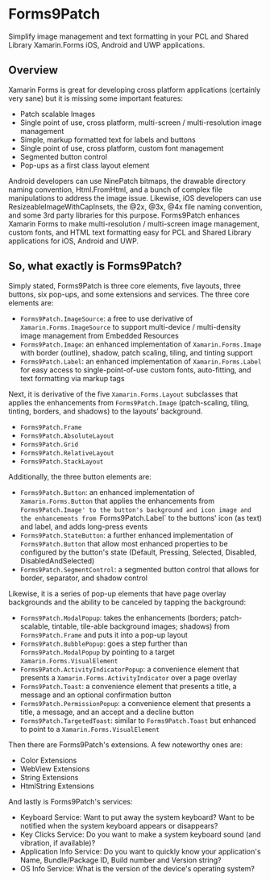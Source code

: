 # Forms9Patch 

Simplify image management and text formatting in your PCL and Shared Library Xamarin.Forms iOS, Android and UWP applications.

## Overview

Xamarin Forms is great for developing cross platform applications (certainly very sane) but it is missing some important features:

 - Patch scalable Images
 - Single point of use, cross platform, multi-screen / multi-resolution image management
 - Simple, markup formatted text for labels and buttons
 - Single point of use, cross platform, custom font management
 - Segmented button control
 - Pop-ups as a first class layout element

Android developers can use NinePatch bitmaps, the drawable directory naming convention, Html.FromHtml, and a bunch of complex file manipulations to address the image issue.  Likewise, iOS developers can use ResizeableImageWithCapInsets, the @2x, @3x, @4x file naming convention, and some 3rd party libraries for this purpose.  Forms9Patch enhances Xamarin Forms to make multi-resolution / multi-screen image management, custom fonts, and HTML text formatting easy for PCL and Shared Library applications for iOS, Android and UWP.

## So, what exactly is Forms9Patch?

Simply stated, Forms9Patch is three core elements, five layouts, three buttons, six pop-ups, and some extensions and services.   The three core elements are:

 - `Forms9Patch.ImageSource`: a free to use derivative of `Xamarin.Forms.ImageSource` to support multi-device / multi-density image management from Embedded Resources
 - `Forms9Patch.Image`: an enhanced implementation of `Xamarin.Forms.Image` with border (outline), shadow, patch scaling, tiling, and tinting support
 - `Forms9Patch.Label`: an enhanced implementation of `Xamarin.Forms.Label` for easy access to single-point-of-use custom fonts, auto-fitting, and text formatting via markup tags

Next, it is derivative of the five `Xamarin.Forms.Layout` subclasses that applies the enhancements from `Forms9Patch.Image` (patch-scaling, tiling, tinting, borders, and shadows) to the layouts' background.

 - `Forms9Patch.Frame`
 - `Forms9Patch.AbsoluteLayout`
 - `Forms9Patch.Grid`
 - `Forms9Patch.RelativeLayout`
 - `Forms9Patch.StackLayout`

Additionally, the three button elements are:

 - `Forms9Patch.Button`: an enhanced implementation of `Xamarin.Forms.Button` that applies the enhancements from `Forms9Patch.Image' to the button's background and icon image and the enhancements from `Forms9Patch.Label` to the buttons' icon (as text) and label, and adds long-press events
 - `Forms9Patch.StateButton`: a further enhanced implementation of `Forms9Patch.Button` that allow most enhanced properties to be configured by the button's state (Default, Pressing, Selected, Disabled, DisabledAndSelected) 
 - `Forms9Patch.SegmentControl`: a segmented button control that allows for border, separator, and shadow control

Likewise, it is a series of pop-up elements that have page overlay backgrounds and the ability to be canceled by tapping the background:

 - `Forms9Patch.ModalPopup`: takes the enhancements (borders; patch-scalable, tintable, tile-able background images; shadows) from `Forms9Patch.Frame` and puts it into a pop-up layout
 - `Forms9Patch.BubblePopup`: goes a step further than `Forms9Patch.ModalPopup` by pointing to a target `Xamarin.Forms.VisualElement`
 - `Forms9Patch.ActivityIndicatorPopup`: a convenience element that presents a `Xamarin.Forms.ActivityIndicator` over a page overlay
 - `Forms9Patch.Toast`: a convenience element that presents a title, a message and an optional confirmation button
 - `Forms9Patch.PermissionPopup`: a convenience element that presents a title, a message, and an accept and a decline button
 - `Forms9Patch.TargetedToast`: similar to `Forms9Patch.Toast` but enhanced to point to a `Xamarin.Forms.VisualElement`

Then there are Forms9Patch's extensions.  A few noteworthy ones are:

 - Color Extensions
 - WebView Extensions 
 - String Extensions
 - HtmlString Extensions

And lastly is Forms9Patch's services:

 - Keyboard Service: Want to put away the system keyboard?  Want to be notified when the system keyboard appears or disappears? 
 - Key Clicks Service: Do you want to make a system keyboard sound (and vibration, if available)?
 - Application Info Service: Do you want to quickly know your application's Name, Bundle/Package ID, Build number and Version string?
 - OS Info Service: What is the version of the device's operating system?
 



 



